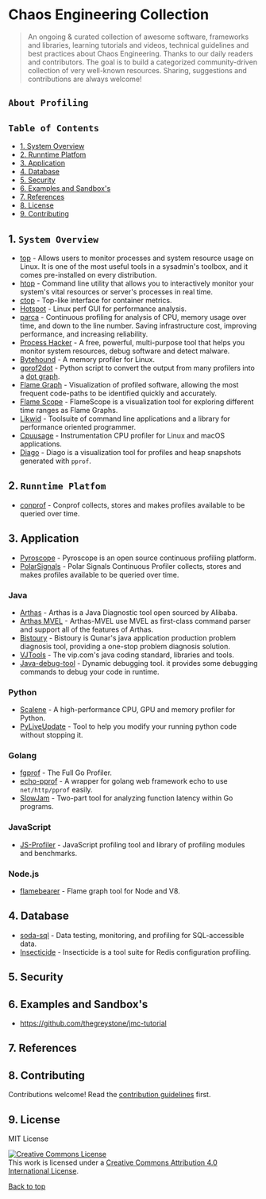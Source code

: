 # Chaos Engineering Collection

>  An ongoing & curated collection of awesome software, frameworks and libraries, learning tutorials  and videos, technical guidelines and best practices about Chaos Engineering. Thanks to our daily readers and contributors. The goal is to build a categorized community-driven collection of very well-known resources. Sharing, suggestions and contributions are always welcome!


## `About Profiling`

## `Table of Contents`

- [1. System Overview](#1-system-overview)
- [2. Runntime Platfom](#2-runntime-platfom)
- [3. Application](#3-application)
- [4. Database](#4-database)
- [5. Security](#5-security)
- [6. Examples and Sandbox's](#6-examples-and-sandboxs)
- [7. References](#7-references)
- [8. License](#8-license)
- [9. Contributing](#9-contributing)

## 1. `System Overview`

- [top](https://www.booleanworld.com/guide-linux-top-command/) - Allows users to monitor processes and system resource usage on Linux. It is one of the most useful tools in a sysadmin's toolbox, and it comes pre-installed on every distribution.
- [htop](https://support.cloudways.com/system-monitoring-using-htop-command/) - Command line utility that allows you to interactively monitor your system's vital resources or server's processes in real time.
- [ctop](https://github.com/bcicen/ctop) - Top-like interface for container metrics.
- [Hotspot](https://github.com/KDAB/hotspot) - Linux perf GUI for performance analysis.
- [parca](https://github.com/parca-dev/parca) - Continuous profiling for analysis of CPU, memory usage over time, and down to the line number. Saving infrastructure cost, improving performance, and increasing reliability.
- [Process Hacker](https://github.com/processhacker/processhacker) - A free, powerful, multi-purpose tool that helps you monitor system resources, debug software and detect malware.
- [Bytehound](https://github.com/koute/bytehound) - A memory profiler for Linux.
- [gprof2dot](https://github.com/jrfonseca/gprof2dot) - Python script to convert the output from many profilers into a [dot graph](http://www.graphviz.org/doc/info/lang.html).
- [Flame Graph](https://www.brendangregg.com/flamegraphs.html) - Visualization of profiled software, allowing the most frequent code-paths to be identified quickly and accurately.
- [Flame Scope](https://github.com/Netflix/flamescope) - FlameScope is a visualization tool for exploring different time ranges as Flame Graphs.
- [Likwid](https://github.com/RRZE-HPC/likwid) - Toolsuite of command line applications and a library for performance oriented programmer.
- [Cpuusage](https://github.com/d99kris/cpuusage) - Instrumentation CPU profiler for Linux and macOS applications.
- [Diago](https://github.com/remeh/diago) - Diago is a visualization tool for profiles and heap snapshots generated with `pprof`.

## 2. `Runntime Platfom`

- [conprof](https://github.com/conprof/conprof) - Conprof collects, stores and makes profiles available to be queried over time.

## 3. Application

- [Pyroscope](https://github.com/pyroscope-io/pyroscope) - Pyroscope is an open source continuous profiling platform.
- [PolarSignals](https://www.polarsignals.com/) - Polar Signals Continuous Profiler collects, stores and makes profiles available to be queried over time.

### Java

- [Arthas](https://github.com/alibaba/arthas) - Arthas is a Java Diagnostic tool open sourced by Alibaba.
- [Arthas MVEL](https://github.com/XhinLiang/arthas-mvel) - Arthas-MVEL use MVEL as first-class command parser and support all of the features of Arthas.
- [Bistoury](https://github.com/qunarcorp/bistoury) - Bistoury is Qunar's java application production problem diagnosis tool, providing a one-stop problem diagnosis solution.
- [VJTools](https://github.com/vipshop/vjtools) - The vip.com's java coding standard, libraries and tools.
- [Java-debug-tool](https://github.com/pandening/Java-debug-tool) - Dynamic debugging tool. it provides some debugging commands to debug your code in runtime.

### Python

- [Scalene](https://github.com/plasma-umass/scalene) - A high-performance CPU, GPU and memory profiler for Python.
- [PyLiveUpdate](https://github.com/devopspp/pyliveupdate) - Tool to help you modify your running python code without stopping it.

### Golang

- [fgprof](https://github.com/felixge/fgprof) - The Full Go Profiler.
- [echo-pprof](https://github.com/sevennt/echo-pprof) - A wrapper for golang web framework echo to use `net/http/pprof` easily.
- [SlowJam](https://github.com/google/slowjam) - Two-part tool for analyzing function latency within Go programs.

### JavaScript

- [JS-Profiler](https://github.com/haensl/js-profiler) - JavaScript profiling tool and library of profiling modules and benchmarks.

### Node.js

- [flamebearer](https://github.com/mapbox/flamebearer) - Flame graph tool for Node and V8.

## 4. Database

- [soda-sql](https://github.com/sodadata/soda-sql) - Data testing, monitoring, and profiling for SQL-accessible data.
- [Insecticide](https://github.com/city-mobil/insecticide) - Insecticide is a tool suite for Redis configuration profiling.

## 5. Security

## 6. Examples and Sandbox's

- https://github.com/thegreystone/jmc-tutorial

## 7. References





## 8. Contributing

Contributions welcome! Read the [contribution guidelines](contributing.md) first.


## 9. License

MIT License 

<a rel="license" href="http://creativecommons.org/licenses/by/4.0/"><img alt="Creative Commons License" style="border-width:0" src="https://i.creativecommons.org/l/by/4.0/88x31.png" /></a><br />This work is licensed under a <a rel="license" href="http://creativecommons.org/licenses/by/4.0/">Creative Commons Attribution 4.0 International License</a>.

[Back to top](#table-of-contents)
